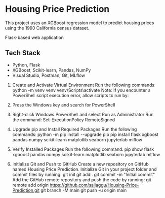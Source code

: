 # Housing Price Prediction

This project uses an XGBoost regression model to predict housing prices using the 1990 California census dataset.

Flask-based web application

## Tech Stack
- Python, Flask
- XGBoost, Scikit-learn, Pandas, NumPy
- Visual Studio, Postman, Git, MLflow

1. Create and Activate Virtual Environment
	Run the following commands:
		python -m venv venv
		venv\Scripts\activate
Note: If you encounter a PowerShell script execution error, allow scripts to run by:
1. Press the Windows key and search for PowerShell
2. Right-click Windows PowerShell and select Run as Administrator
	Run the command:
		Set-ExecutionPolicy RemoteSigned

2. Upgrade pip and Install Required Packages
	Run the following commands:
		python -m pip install --upgrade pip
		pip install flask xgboost pandas numpy scikit-learn matplotlib seaborn jupyterlab mlflow
3. Verify Installed Packages
	Run the following command:
		pip show flask xgboost pandas numpy scikit-learn matplotlib seaborn jupyterlab mlflow
4. Initialize Git and Push to GitHub
	Create a new repository on GitHub named Housing Price Prediction.
	Initialize Git in your project folder and commit files by running:
		git init
		git add .
		git commit -m "Initial commit"
	Add the GitHub remote repository and push the code by running:
		git remote add origin https://github.com/saijaggu/Housing-Price-Prediction.git
		git branch -M main
		git push -u origin main
